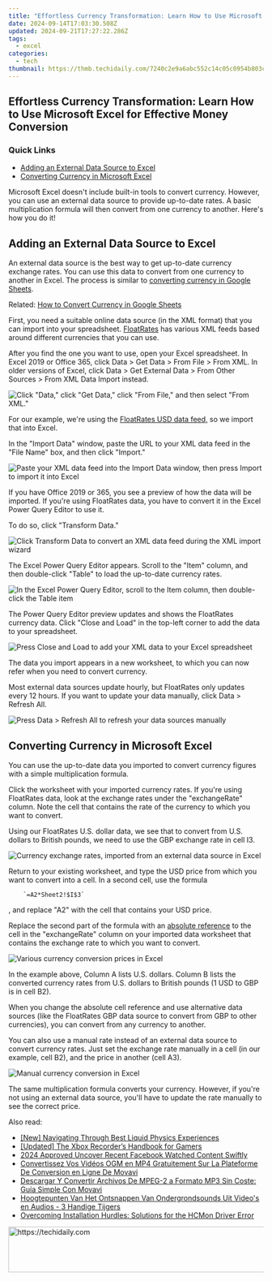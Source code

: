 ```yaml
---
title: "Effortless Currency Transformation: Learn How to Use Microsoft Excel for Effective Money Conversion"
date: 2024-09-14T17:03:30.508Z
updated: 2024-09-21T17:27:22.286Z
tags:
  - excel
categories:
  - tech
thumbnail: https://thmb.techidaily.com/7240c2e9a6abc552c14c05c0954b803ce022aaf37095d266ecb3ccb4c8e95c38.jpg
---
```


## Effortless Currency Transformation: Learn How to Use Microsoft Excel for Effective Money Conversion

### Quick Links

* [Adding an External Data Source to Excel](https://pokemon-go-android.techidaily.com/in-2024-how-to-come-up-with-the-best-pokemon-team-on-poco-m6-5g-drfone-by-drfone-virtual-android/)
* [Converting Currency in Microsoft Excel](https://youtube-sure.techidaily.com/for-effective-tripod-usage-in-video-blogging-for-2024/)

 Microsoft Excel doesn't include built-in tools to convert currency. However, you can use an external data source to provide up-to-date rates. A basic multiplication formula will then convert from one currency to another. Here's how you do it!

##  Adding an External Data Source to Excel

 An external data source is the best way to get up-to-date currency exchange rates. You can use this data to convert from one currency to another in Excel. The process is similar to [converting currency in Google Sheets](https://fox-blue.techidaily.com/2024-approved-close-up-clarity-mastering-the-art-of-intense-focus/).

Related: [How to Convert Currency in Google Sheets](https://fox-blue.techidaily.com/2024-approved-close-up-clarity-mastering-the-art-of-intense-focus/) 

 First, you need a suitable online data source (in the XML format) that you can import into your spreadsheet. [FloatRates](http://www.floatrates.com/feeds.html) has various XML feeds based around different currencies that you can use.

 After you find the one you want to use, open your Excel spreadsheet. In Excel 2019 or Office 365, click Data > Get Data > From File > From XML. In older versions of Excel, click Data > Get External Data > From Other Sources > From XML Data Import instead.

![Click &quot;Data,&quot; click &quot;Get Data,&quot; click &quot;From File,&quot; and then select &quot;From XML.&quot;](https://static1.howtogeekimages.com/wordpress/wp-content/uploads/2020/01/Excel-Add-XML-Data-Source.png) 

 For our example, we're using the [FloatRates USD data feed,](http://www.floatrates.com/daily/usd.xml) so we import that into Excel.

 In the "Import Data" window, paste the URL to your XML data feed in the "File Name" box, and then click "Import."

![Paste your XML data feed into the Import Data window, then press Import to import it into Excel](https://static1.howtogeekimages.com/wordpress/wp-content/uploads/2020/01/Excel-Import-Data-Window.png) 

 If you have Office 2019 or 365, you see a preview of how the data will be imported. If you're using FloatRates data, you have to convert it in the Excel Power Query Editor to use it.

 To do so, click "Transform Data."

![Click Transform Data to convert an XML data feed during the XML import wizard](https://static1.howtogeekimages.com/wordpress/wp-content/uploads/2020/01/Excel-XML-Transform-Data.png) 

 The Excel Power Query Editor appears. Scroll to the "Item" column, and then double-click "Table" to load the up-to-date currency rates.

![In the Excel Power Query Editor, scroll to the Item column, then double-click the Table item](https://static1.howtogeekimages.com/wordpress/wp-content/uploads/2020/01/Excel-XML-Data-Select-Table.png) 

 The Power Query Editor preview updates and shows the FloatRates currency data. Click "Close and Load" in the top-left corner to add the data to your spreadsheet.

![Press Close and Load to add your XML data to your Excel spreadsheet](https://static1.howtogeekimages.com/wordpress/wp-content/uploads/2020/01/Excel-Power-Query-Load-Data.png) 

 The data you import appears in a new worksheet, to which you can now refer when you need to convert currency.

 Most external data sources update hourly, but FloatRates only updates every 12 hours. If you want to update your data manually, click Data > Refresh All.

![Press Data > Refresh All to refresh your data sources manually](https://static1.howtogeekimages.com/wordpress/wp-content/uploads/2020/01/Excel-Refresh-Data.png) 

##  Converting Currency in Microsoft Excel

 You can use the up-to-date data you imported to convert currency figures with a simple multiplication formula.

 Click the worksheet with your imported currency rates. If you're using FloatRates data, look at the exchange rates under the "exchangeRate" column. Note the cell that contains the rate of the currency to which you want to convert.

 Using our FloatRates U.S. dollar data, we see that to convert from U.S. dollars to British pounds, we need to use the GBP exchange rate in cell I3.

![Currency exchange rates, imported from an external data source in Excel](https://static1.howtogeekimages.com/wordpress/wp-content/uploads/2020/01/Excel-GBP-Currency-Rate.png) 

 Return to your existing worksheet, and type the USD price from which you want to convert into a cell. In a second cell, use the formula 

        `=A2*Sheet2!$I$3`
    
 , and replace "A2" with the cell that contains your USD price.

 Replace the second part of the formula with an [absolute reference](https://some-guidance.techidaily.com/the-ultimate-step-by-step-guide-to-kinemasters-green-screen-mastery-for-2024/) to the cell in the "exchangeRate" column on your imported data worksheet that contains the exchange rate to which you want to convert.

![Various currency conversion prices in Excel](https://static1.howtogeekimages.com/wordpress/wp-content/uploads/2020/01/Excel-Currency-Conversion.png) 

 In the example above, Column A lists U.S. dollars. Column B lists the converted currency rates from U.S. dollars to British pounds (1 USD to GBP is in cell B2).

 When you change the absolute cell reference and use alternative data sources (like the FloatRates GBP data source to convert from GBP to other currencies), you can convert from any currency to another.

 You can also use a manual rate instead of an external data source to convert currency rates. Just set the exchange rate manually in a cell (in our example, cell B2), and the price in another (cell A3).

![Manual currency conversion in Excel](https://static1.howtogeekimages.com/wordpress/wp-content/uploads/2020/01/Excel-Manual-Currency-Conversion.png) 

 The same multiplication formula converts your currency. However, if you're not using an external data source, you'll have to update the rate manually to see the correct price.

<ins class="adsbygoogle"
     style="display:block"
     data-ad-format="autorelaxed"
     data-ad-client="ca-pub-7571918770474297"
     data-ad-slot="1223367746"></ins>

<ins class="adsbygoogle"
     style="display:block"
     data-ad-client="ca-pub-7571918770474297"
     data-ad-slot="8358498916"
     data-ad-format="auto"
     data-full-width-responsive="true"></ins>

<span class="atpl-alsoreadstyle">Also read:</span>
<div><ul>
<li><a href="https://screen-video-capture.techidaily.com/new-navigating-through-best-liquid-physics-experiences/"><u>[New] Navigating Through Best Liquid Physics Experiences</u></a></li>
<li><a href="https://video-capture.techidaily.com/updated-the-xbox-recorders-handbook-for-gamers/"><u>[Updated] The Xbox Recorder’s Handbook for Gamers</u></a></li>
<li><a href="https://facebook-video-recording.techidaily.com/2024-approved-uncover-recent-facebook-watched-content-swiftly/"><u>2024 Approved Uncover Recent Facebook Watched Content Swiftly</u></a></li>
<li><a href="https://win-forum.techidaily.com/convertissez-vos-videos-ogm-en-mp4-gratuitement-sur-la-plateforme-de-conversion-en-ligne-de-movavi/"><u>Convertissez Vos Vidéos OGM en MP4 Gratuitement Sur La Plateforme De Conversion en Ligne De Movavi</u></a></li>
<li><a href="https://win-forum.techidaily.com/descargar-y-convertir-archivos-de-mpeg-2-a-formato-mp3-sin-coste-guia-simple-con-movavi/"><u>Descargar Y Convertir Archivos De MPEG-2 a Formato MP3 Sin Coste: Guía Simple Con Movavi</u></a></li>
<li><a href="https://win-forum.techidaily.com/hoogtepunten-van-het-ontsnappen-van-ondergrondsounds-uit-videos-en-audios-3-handige-tijgers/"><u>Hoogtepunten Van Het Ontsnappen Van Ondergrondsounds Uit Video's en Audios - 3 Handige Tijgers</u></a></li>
<li><a href="https://driver-error.techidaily.com/overcoming-installation-hurdles-solutions-for-the-hcmon-driver-error/"><u>Overcoming Installation Hurdles: Solutions for the HCMon Driver Error</u></a></li>
</ul></div>

<!-- affiliate ads begin -->
<a href="https://dhgate.sjv.io/c/5597632/1186802/12108" target="_top" id="1186802">
  <img src="//a.impactradius-go.com/display-ad/12108-1186802" border="0" alt="https://techidaily.com" width="728" height="90"/>
</a>
<img height="0" width="0" src="https://dhgate.sjv.io/i/5597632/1186802/12108" style="position:absolute;visibility:hidden;" border="0" />
<!-- affiliate ads end -->

